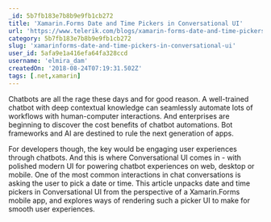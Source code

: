 ```yaml
---
_id: 5b7fb183e7b8b9e9fb1cb272
title: 'Xamarin.Forms Date and Time Pickers in Conversational UI'
url: 'https://www.telerik.com/blogs/xamarin-forms-date-and-time-pickers-in-conversational-ui'
category: 5b7fb183e7b8b9e9fb1cb272
slug: 'xamarinforms-date-and-time-pickers-in-conversational-ui'
user_id: 5afa9e1a416efa64fa328ccd
username: 'elmira_dam'
createdOn: '2018-08-24T07:19:31.502Z'
tags: [.net,xamarin]
---
```


Chatbots are all the rage these days and for good reason. A well-trained chatbot with deep contextual knowledge can seamlessly automate lots of workflows with human-computer interactions. And enterprises are beginning to discover the cost benefits of chatbot automations. Bot frameworks and AI are destined to rule the next generation of apps.

For developers though, the key would be engaging user experiences through chatbots. And this is where Conversational UI comes in - with polished modern UI for powering chatbot experiences on web, desktop or mobile. One of the most common interactions in chat conversations is asking the user to pick a date or time. This article unpacks date and time pickers in Conversational UI from the perspective of a Xamarin.Forms mobile app, and explores ways of rendering such a picker UI to make for smooth user experiences.

